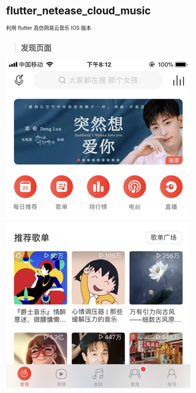# flutter_netease_cloud_music

利用 flutter 高仿网易云音乐 IOS 版本

> ## 发现页面

![Image text](https://github.com/UvDream/flutter_netease_cloud_music/blob/master/docs/images/Find.PNG?raw=true "首页")

